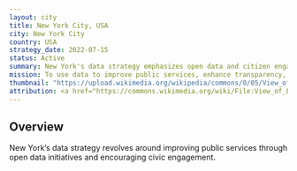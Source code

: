 ```yaml
---
layout: city
title: New York City, USA
city: New York City
country: USA
strategy_date: 2022-07-15
status: Active
summary: New York's data strategy emphasizes open data and citizen engagement.
mission: To use data to improve public services, enhance transparency, and foster innovation.
thumbnail: "https://upload.wikimedia.org/wikipedia/commons/0/05/View_of_Empire_State_Building_from_Rockefeller_Center_New_York_City_dllu.jpg"
attribution: <a href="https://commons.wikimedia.org/wiki/File:View_of_Empire_State_Building_from_Rockefeller_Center_New_York_City_dllu.jpg">Dllu</a>, <a href="https://creativecommons.org/licenses/by-sa/4.0">CC BY-SA 4.0</a>
---
```


## Overview
New York’s data strategy revolves around improving public services through open data initiatives and encouraging civic engagement.

